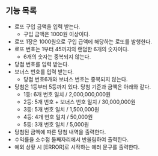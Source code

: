 ## 기능 목록

- 로또 구입 금액을 입력 받는다.
    - 구입 금액은 1000원 이상이다.
- 로또 1장은 1000원으로 구입 급액에 해당하는 로또를 발행한다.
- 로또 번호는 1부터 45까지의 랜덤한 6개의 숫자이다.
    - 6개의 숫자는 중복되지 않는다.
- 당첨 번호를 입력 받는다.
- 보너스 번호를 입력 받는다.
    - 당첨 번호6개와 보너스 번호는 중복되지 않는다.
- 당첨은 1등부터 5등까지 있다. 당첨 기준과 금액은 아래와 같다.
    - 1등: 6개 번호 일치 / 2,000,000,000원
    - 2등: 5개 번호 + 보너스 번호 일치 / 30,000,000원
    - 3등: 5개 번호 일치 / 1,500,000원
    - 4등: 4개 번호 일치 / 50,000원
    - 5등: 3개 번호 일치 / 5,000원
- 당첨된 금액에 따른 당첨 내역을 출력한다.
- 수익률을 소수점 둘째자리에서 반올림하여 출력한다.
- 예외 상황 시 [ERROR]로 시작하는 에러 문구를 출력한다.